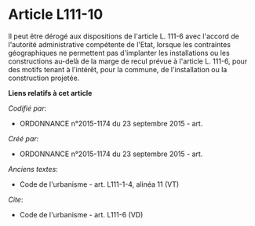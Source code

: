 # Article L111-10

Il peut être dérogé aux dispositions de l'article L. 111-6 avec l'accord de l'autorité administrative compétente de l'Etat,
lorsque les contraintes géographiques ne permettent pas d'implanter les installations ou les constructions au-delà de la
marge de recul prévue à l'article L. 111-6, pour des motifs tenant à l'intérêt, pour la commune, de l'installation ou la
construction projetée.

**Liens relatifs à cet article**

_Codifié par_:

  - ORDONNANCE n°2015-1174 du 23 septembre 2015 - art.

_Créé par_:

  - ORDONNANCE n°2015-1174 du 23 septembre 2015 - art.

_Anciens textes_:

  - Code de l'urbanisme - art. L111-1-4, alinéa 11 (VT)

_Cite_:

  - Code de l'urbanisme - art. L111-6 (VD)
